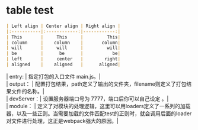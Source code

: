 # table test


```md
| Left align | Center align | Right align |
|:-----------|:------------:|------------:|
| This       |     This     |         This|
| column     |    column    |       column|
| will       |     will     |         will|
| be         |      be      |           be|
| left       |     center   |        right|
| aligned    |    aligned   |      aligned|
``` 

> 
| entry:     | 指定打包的入口文件 main.js。|   
| output：   | 配置打包结果，path定义了输出的文件夹，filename则定义了打包结果文件的名称。|   
| devServer：| 设置服务器端口号为 7777，端口后你可以自己设定 。|   
| module：   | 定义了对模块的处理逻辑，这里可以用loaders定义了一系列的加载器，以及一些正则。当需要加载的文件匹配test的正则时，就会调用后面的loader对文件进行处理，这正是webpack强大的原因。|   

